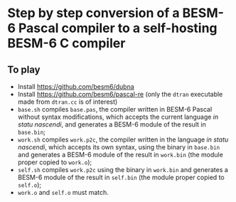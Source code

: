 # Step by step conversion of a BESM-6 Pascal compiler to a self-hosting BESM-6 C compiler

## To play

- Install https://github.com/besm6/dubna 
- Install https://github.com/besm6/pascal-re (only the `dtran` executable made from `dtran.cc` is of interest)
- `base.sh` compiles `base.pas`, the compiler written in BESM-6 Pascal without syntax modifications,
  which accepts the current language *in statu nascendi*, and generates a BESM-6 module of the result in `base.bin`;
- `work.sh` compiles `work.p2c`, the compiler written in the language *in statu nascendi*, which accepts its own syntax,
  using the binary in `base.bin` and generates a BESM-6 module of the result in `work.bin` (the module proper copied to `work.o`);
- `self.sh` compiles `work.p2c` using the binary in `work.bin` and generates a BESM-6 module of the result in `self.bin` (the module proper copied to `self.o`);
- `work.o` and `self.o` must match.
   
